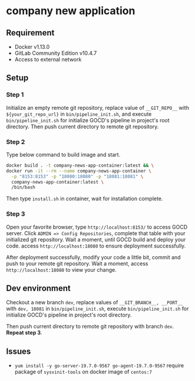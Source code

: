 # company new application

## Requirement

* Docker v1.13.0
* GitLab Community Edition v10.4.7
* Access to external network


## Setup

### Step 1
Initialize an empty remote git repository, replace value of `__GIT_REPO__` with `${your_git_repo_url}` in `bin/pipeline_init.sh`, 
and execute `bin/pipeline_init.sh` for initialize GOCD's pipeline in project's root directory.
Then push current directory to remote git repository.

### Step 2
Type below command to build image and start.

```bash
docker build . -t company-news-app-container:latest && \
docker run -it --rm --name company-news-app-container \
  -p "8153:8153" -p "18080:18080" -p "18081:18081" \
  company-news-app-container:latest \
  /bin/bash
```

Then type `install.sh` in container, wait for installation complete.

### Step 3
Open your favorite browser, type `http://localhost:8153/` to access GOCD server.
Click `ADMIN => Config Repositories`, complete that table with your initialized git repository.
Wait a moment, until GOCD build and deploy your code. access `http://localhost:18080` to ensure deployment successfully. 

After deployment successfully, modify your code a little bit, commit and push to your remote git repository. 
Wait a moment, access `http://localhost:18080` to view your change.


## Dev environment
Checkout a new branch `dev`, replace values of `__GIT_BRANCH__, __PORT__` with `dev, 18081` in `bin/pipeline_init.sh`, 
execute `bin/pipeline_init.sh` for initialize GOCD's pipeline in project's root directory.   

Then push current directory to remote git repository with branch `dev`.   
**Repeat step 3**.


## Issues
* `yum install -y go-server-19.7.0-9567 go-agent-19.7.0-9567` require package of `sysvinit-tools` on docker image of `centos:7` 
